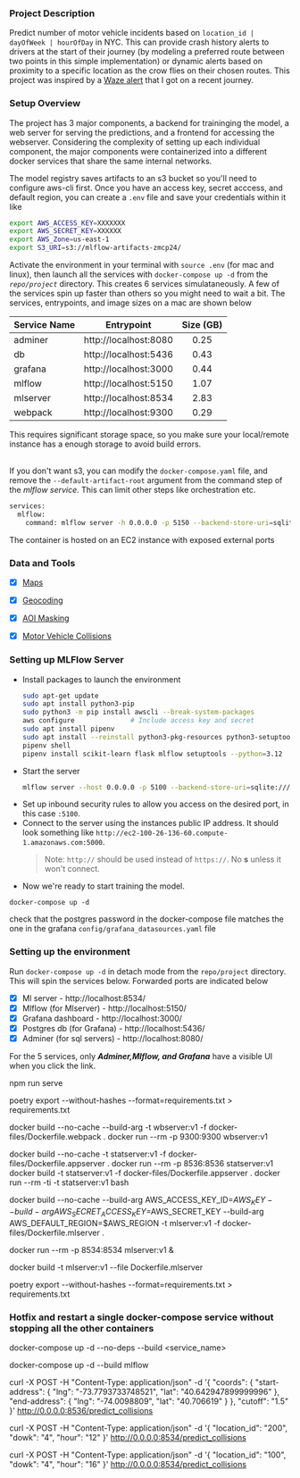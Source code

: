 ### Project Description
Predict number of motor vehicle incidents based on `location_id | dayOfWeek | hourOfDay` in NYC. This can provide crash history alerts to drivers at the start of their journey (by modeling a preferred route between two points in this simple implementation) or dynamic alerts based on proximity to a specific location as the crow flies on their chosen routes. This project was inspired by a [Waze alert](https://blog.google/waze/crash-history-alerts-arrive-to-the-waze-map/) that I got on a recent journey.

### Setup Overview
The project has 3 major components, a backend for traininging the model, a web server for serving the predictions, and a frontend for accessing the webserver. Considering the complexity of setting up each individual component, the major components were containerized into a different docker services that share the same internal networks. <br>

The model registry saves artifacts to an s3 bucket so you'll need to configure aws-cli first. Once you have an access key, secret acccess, and default region, you can create a `.env` file and save your credentials within it like
```bash
export AWS_ACCESS_KEY=XXXXXXX
export AWS_SECRET_KEY=XXXXXX
export AWS_Zone=us-east-1
export S3_URI=s3://mlflow-artifacts-zmcp24/
```
Activate the environment in your terminal with `source .env` (for mac and linux), then launch all the services with `docker-compose up -d` from the *`repo/project`* directory. This creates 6 services simulataneously. A few of the services spin up faster than others so you might need to wait a bit. The services, entrypoints, and image sizes on a mac are shown below

| Service Name | Entrypoint | Size (GB) |
| :----------- | :--------: | :-------: |
| adminer | http://localhost:8080 | 0.25 |
| db | http://localhost:5436 | 0.43 |
| grafana | http://localhost:3000 | 0.44 |
| mlflow | http://localhost:5150 | 1.07 |
| mlserver | http://localhost:8534 | 2.83 |
| webpack | http://localhost:9300 | 0.29 |

This requires significant storage space, so you make sure your local/remote instance has a enough storage to avoid build errors. <br><br>

If you don't want s3, you can modify the `docker-compose.yaml` file, and remove the `--default-artifact-root` argument from the command step of the *mlflow service*. This can limit other steps like orchestration etc.
```bash
services:
  mlflow:
    command: mlflow server -h 0.0.0.0 -p 5150 --backend-store-uri=sqlite:///mlflow.db --default-artifact-root=${S3_URI}
```

The container is hosted on an EC2 instance with exposed external ports 





### Data and Tools
- [x] [Maps](https://leafletjs.com/)
- [x] [Geocoding](https://smeijer.github.io/leaflet-geosearch/)
- [x] [AOI Masking](https://github.com/ptma/Leaflet.Mask/blob/master/README.md)
- [x] [Motor Vehicle Collisions](https://data.cityofnewyork.us/Public-Safety/Motor-Vehicle-Collisions-Crashes/h9gi-nx95/about_data)



### Setting up MLFlow Server
- Install packages to launch the environment
    ```bash
    sudo apt-get update
    sudo apt install python3-pip
    sudo python3 -m pip install awscli --break-system-packages
    aws configure              # Include access key and secret
    sudo apt install pipenv
    sudo apt install --reinstall python3-pkg-resources python3-setuptools
    pipenv shell
    pipenv install scikit-learn flask mlflow setuptools --python=3.12
    ```
- Start the server
    ```bash
    mlflow server --host 0.0.0.0 -p 5100 --backend-store-uri=sqlite:///mlflow.db --default-artifact-root=s3://mlflow-artifacts-joses/
    ```
- Set up inbound security rules to allow you access on the desired port, in this case `:5100`.
- Connect to the server using the instances public IP address. It should look something like `http://ec2-100-26-136-60.compute-1.amazonaws.com:5000`.
    > Note: `http://` should be used instead of `https://`. No **s** unless it won't connect.
- Now we're ready to start training the model.




`docker-compose up -d`

check that the postgres password in the docker-compose file matches the one in the grafana `config/grafana_datasources.yaml` file


### Setting up the environment
Run `docker-compose up -d` in detach mode from the `repo/project` directory. This will spin the services below. Forwarded ports are indicated below
- [x] Ml server                  - http://localhost:8534/
- [x] Mlflow (for Mlserver)      - http://localhost:5150/
- [x] Grafana dashboard          - http://localhost:3000/
- [x] Postgres db (for Grafana)  - http://localhost:5436/
- [x] Adminer (for sql servers)  - http://localhost:8080/

For the 5 services, only ***Adminer,Mlflow, and Grafana*** have a visible UI when you click the link. 


npm run serve

poetry export --without-hashes --format=requirements.txt > requirements.txt

docker build --no-cache --build-arg -t wbserver:v1 -f docker-files/Dockerfile.webpack .
docker run --rm -p 9300:9300 wbserver:v1



docker build --no-cache -t statserver:v1 -f docker-files/Dockerfile.appserver .
docker run --rm -p 8536:8536 statserver:v1
docker build -t statserver:v1 -f docker-files/Dockerfile.appserver .
docker run --rm -ti -t statserver:v1 bash


docker build --no-cache --build-arg AWS_ACCESS_KEY_ID=$AWS_KEY --build-arg AWS_SECRET_ACCESS_KEY=$AWS_SECRET_KEY --build-arg AWS_DEFAULT_REGION=$AWS_REGION -t mlserver:v1 -f docker-files/Dockerfile.mlserver .

docker run --rm -p 8534:8534 mlserver:v1 &

<!-- poetry export --without-hashes --format=requirements.txt > requirements.txt -->
docker build -t mlserver:v1 --file Dockerfile.mlserver 


poetry export --without-hashes --format=requirements.txt > requirements.txt

### Hotfix and restart a single docker-compose service without stopping all the other containers
docker-compose up -d --no-deps --build <service_name>

docker-compose up -d --build mlflow


curl -X POST -H "Content-Type: application/json" -d '{
  "coords": {
    "start-address": {
      "lng": "-73.7793733748521",
      "lat": "40.642947899999996"
    },
    "end-address": {
      "lng": "-74.0098809",
      "lat": "40.706619"
    }
  }, 
  "cutoff": "1.5"
}' http://0.0.0.0:8536/predict_collisions

  

curl -X POST -H "Content-Type: application/json" -d '{
        "location_id": "200",
        "dowk": "4",
        "hour": "12" 
    }' http://0.0.0.0:8534/predict_collisions

curl -X POST -H "Content-Type: application/json" -d '{
        "location_id": "100",
        "dowk": "4",
        "hour": "16" 
    }' http://0.0.0.0:8534/predict_collisions